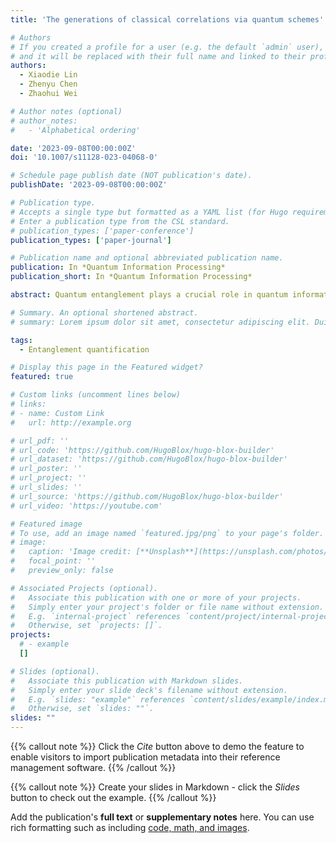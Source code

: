 ```yaml
---
title: 'The generations of classical correlations via quantum schemes'

# Authors
# If you created a profile for a user (e.g. the default `admin` user), write the username (folder name) here
# and it will be replaced with their full name and linked to their profile.
authors:
  - Xiaodie Lin
  - Zhenyu Chen
  - Zhaohui Wei

# Author notes (optional)
# author_notes:
#   - 'Alphabetical ordering'

date: '2023-09-08T00:00:00Z'
doi: '10.1007/s11128-023-04068-0'

# Schedule page publish date (NOT publication's date).
publishDate: '2023-09-08T00:00:00Z'

# Publication type.
# Accepts a single type but formatted as a YAML list (for Hugo requirements).
# Enter a publication type from the CSL standard.
# publication_types: ['paper-conference']
publication_types: ['paper-journal']

# Publication name and optional abbreviated publication name.
publication: In *Quantum Information Processing*
publication_short: In *Quantum Information Processing*

abstract: Quantum entanglement plays a crucial role in quantum information processing tasks and quantum mechanics; hence, quantifying unknown entanglement is a fundamental task. However, this is also challenging, as entanglement cannot be measured by any observables directly. In this paper, we train neural networks to quantify unknown entanglement, where the input features for neural networks are the outcome statistics data produced by measuring target quantum states with local or even single-qubit Pauli observables, and the training labels are well-chosen quantities. For bipartite quantum states, this quantity is coherent information, which is a lower bound for many popular entanglement measures, like the entanglement of distillation. For multipartite quantum states, we choose this quantity as the geometric measure of entanglement. It turns out that the neural networks we train have very good performance in quantifying unknown quantum entanglement and can beat previous approaches like semi-device- independent protocols for this problem easily in both precision and application range. We also observe an interesting phenomenon that on quantum states with stronger quantum nonlocality, the neural networks tend to have better performance, though we do not provide them any knowledge on quantum nonlocality.

# Summary. An optional shortened abstract.
# summary: Lorem ipsum dolor sit amet, consectetur adipiscing elit. Duis posuere tellus ac convallis placerat. Proin tincidunt magna sed ex sollicitudin condimentum.

tags:
  - Entanglement quantification

# Display this page in the Featured widget?
featured: true

# Custom links (uncomment lines below)
# links:
# - name: Custom Link
#   url: http://example.org

# url_pdf: ''
# url_code: 'https://github.com/HugoBlox/hugo-blox-builder'
# url_dataset: 'https://github.com/HugoBlox/hugo-blox-builder'
# url_poster: ''
# url_project: ''
# url_slides: ''
# url_source: 'https://github.com/HugoBlox/hugo-blox-builder'
# url_video: 'https://youtube.com'

# Featured image
# To use, add an image named `featured.jpg/png` to your page's folder.
# image:
#   caption: 'Image credit: [**Unsplash**](https://unsplash.com/photos/pLCdAaMFLTE)'
#   focal_point: ''
#   preview_only: false

# Associated Projects (optional).
#   Associate this publication with one or more of your projects.
#   Simply enter your project's folder or file name without extension.
#   E.g. `internal-project` references `content/project/internal-project/index.md`.
#   Otherwise, set `projects: []`.
projects:
  # - example
  []

# Slides (optional).
#   Associate this publication with Markdown slides.
#   Simply enter your slide deck's filename without extension.
#   E.g. `slides: "example"` references `content/slides/example/index.md`.
#   Otherwise, set `slides: ""`.
slides: ""
---
```


{{% callout note %}}
Click the _Cite_ button above to demo the feature to enable visitors to import publication metadata into their reference management software.
{{% /callout %}}

{{% callout note %}}
Create your slides in Markdown - click the _Slides_ button to check out the example.
{{% /callout %}}

Add the publication's **full text** or **supplementary notes** here. You can use rich formatting such as including [code, math, and images](https://docs.hugoblox.com/content/writing-markdown-latex/).
